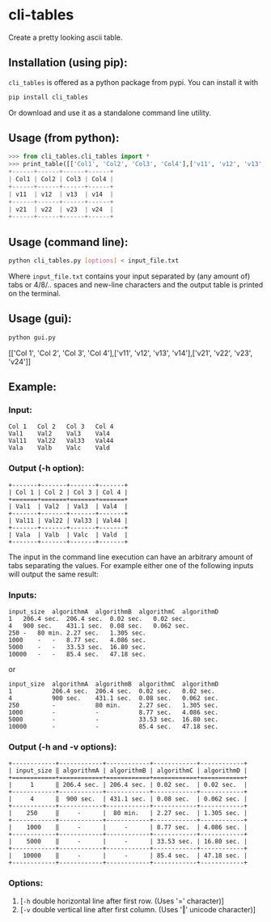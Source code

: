 # cli-tables

Create a pretty looking ascii table.

## Installation (using pip):
`cli_tables` is offered as a python package from pypi.
You can install it with
```bash
pip install cli_tables
```

Or download and use it as a standalone command line utility.

## Usage (from python):
```python
>>> from cli_tables.cli_tables import *
>>> print_table([['Col1', 'Col2', 'Col3', 'Col4'],['v11', 'v12', 'v13', 'v14'],['v21', 'v22', 'v23', 'v24']])
+------+------+------+------+
| Col1 | Col2 | Col3 | Col4 |
+------+------+------+------+
| v11  | v12  | v13  | v14  |
+------+------+------+------+
| v21  | v22  | v23  | v24  |
+------+------+------+------+
```
## Usage (command line):
```bash
python cli_tables.py [options] < input_file.txt
```

Where `input_file.txt` contains your input separated by (any amount of) tabs or 4/8/.. spaces and new-line characters and the output table is printed on the terminal.

## Usage (gui):
```bash
python gui.py
```
[['Col 1', 'Col 2', 'Col 3', 'Col 4'],['v11', 'v12', 'v13', 'v14'],['v21', 'v22', 'v23', 'v24']]

## Example:
### Input:
```
Col 1	Col 2	Col 3	Col 4
Val1	Val2	Val3	Val4
Val11	Val22	Val33	Val44
Vala	Valb	Valc	Vald
```
### Output (-h option):
```
+-------+-------+-------+-------+
| Col 1 | Col 2 | Col 3 | Col 4 |
+=======+=======+=======+=======+
| Val1  | Val2  | Val3  | Val4  |
+-------+-------+-------+-------+
| Val11 | Val22 | Val33 | Val44 |
+-------+-------+-------+-------+
| Vala  | Valb  | Valc  | Vald  |
+-------+-------+-------+-------+
```

The input in the command line execution can have an arbitrary amount of tabs separating the values. For example either one of the following inputs will output the same result:
### Inputs:
```
input_size	algorithmA	algorithmB	algorithmC	algorithmD
1	206.4 sec.	206.4 sec.	0.02 sec.	0.02 sec.
4	900 sec.	431.1 sec.	0.08 sec.	0.062 sec.
250	-	80 min.	2.27 sec.	1.305 sec.
1000	-	-	8.77 sec.	4.086 sec.
5000	-	-	33.53 sec.	16.80 sec.
10000	-	-	85.4 sec.	47.18 sec.
```
or
```
input_size	algorithmA	algorithmB	algorithmC	algorithmD
1			206.4 sec.	206.4 sec.	0.02 sec.	0.02 sec.
4			900 sec.	431.1 sec.	0.08 sec.	0.062 sec.
250			-			80 min.		2.27 sec.	1.305 sec.
1000		-			-			8.77 sec.	4.086 sec.
5000		-			-			33.53 sec.	16.80 sec.
10000		-			-			85.4 sec.	47.18 sec.
```
### Output (-h and -v options):
```
+------------+------------+------------+------------+------------+
| input_size ‖ algorithmA | algorithmB | algorithmC | algorithmD |
+============+============+============+============+============+
|     1      ‖ 206.4 sec. | 206.4 sec. | 0.02 sec.  | 0.02 sec.  |
+------------+------------+------------+------------+------------+
|     4      ‖  900 sec.  | 431.1 sec. | 0.08 sec.  | 0.062 sec. |
+------------+------------+------------+------------+------------+
|    250     ‖     -      |  80 min.   | 2.27 sec.  | 1.305 sec. |
+------------+------------+------------+------------+------------+
|    1000    ‖     -      |     -      | 8.77 sec.  | 4.086 sec. |
+------------+------------+------------+------------+------------+
|    5000    ‖     -      |     -      | 33.53 sec. | 16.80 sec. |
+------------+------------+------------+------------+------------+
|   10000    ‖     -      |     -      | 85.4 sec.  | 47.18 sec. |
+------------+------------+------------+------------+------------+

```

### Options:
  1. [`-h` double horizontal line after first row. (Uses '=' character)]
  2. [`-v` double vertical line after first column. (Uses '‖' unicode character)]
